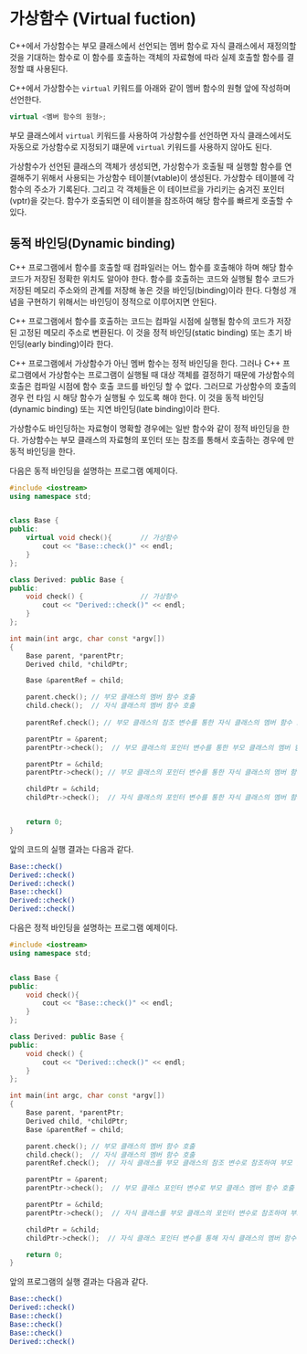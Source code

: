 #  가상함수 (Virtual fuction)

C++에서 가상함수는 부모 클래스에서 선언되는 멤버 함수로 자식 클래스에서 재정의할 것을 기대하는 함수로 이 함수를 호출하는 객체의 자료형에 따라 실제 호출할 함수를 결정할 떄 사용된다. 

C++에서 가상함수는 ```virtual``` 키워드를 아래와 같이 멤버 함수의 원형 앞에 작성하며 선언한다.

```cpp
virtual <멤버 함수의 원형>;
```

부모 클래스에서 ```virtual``` 키워드를 사용하여 가상함수를 선언하면 자식 클래스에서도 자동으로 가상함수로 지정되기 떄문에 ```virtual``` 키워드를 사용하지 않아도 된다.

가상함수가 선언된 클래스의 객체가 생성되면, 가상함수가 호출될 때 실행할 함수를 연결해주기 위해서 사용되는 가상함수 테이블(vtable)이 생성된다. 가상함수 테이블에 각 함수의 주소가 기록된다. 그리고 각 객체들은 이 테이브르을 가리키는 숨겨진 포인터(vptr)을 갖는다. 
함수가 호출되면 이 테이블을 참조하여 해당 함수를 빠르게 호출할 수 있다.

## 동적 바인딩(Dynamic binding)

C++ 프로그램에서 함수를 호출할 때 컴파일러는 어느 함수를 호출해야 하며 해당 함수 코드가 저장된 정확한 위치도 알아야 한다. 함수를 호출하는 코드와 실행될 함수 코드가 저장된 메모리 주소와의 관계를 저장해 놓은 것을 바인딩(binding)이라 한다. 
다형성 개념을 구현하기 위해서는 바인딩이 정적으로 이루어지면 안된다. 

C++ 프로그램에서 함수를 호출하는 코드는 컴파일 시점에 실행될 함수의 코드가 저장된 고정된 메모리 주소로 변환된다. 이 것을 정적 바인딩(static binding) 또는 초기 바인딩(early binding)이라 한다.

C++ 프로그램에서 가상함수가 아닌 멤버 함수는 정적 바인딩을 한다. 
그러나 C++ 프로그램에서 가상함수는 프로그램이 실행될 때 대상 객체를 결정하기 때문에 
가상함수의 호출은 컴파일 시점에 함수 호출 코드를 바인딩 할 수 없다. 
그러므로 가상함수의 호출의 경우 런 타임 시 해당 함수가 실행될 수 있도록 해야 한다.
이 것을 동적 바인딩(dynamic binding) 또는 지연 바인딩(late binding)이라 한다. 

가상함수도 바인딩하는 자료형이 명확할 경우에는 일반 함수와 같이 정적 바인딩을 한다. 
가상함수는 부모 클래스의 자료형의 포인터 또는 참조를 통해서 호출하는 경우에 만 동적 바인딩을 한다.

다음은 동적 바인딩을 설명하는 프로그램 예제이다. 

```cpp
#include <iostream>
using namespace std;


class Base {
public:
	virtual void check(){    	// 가상함수 
		cout << "Base::check()" << endl;
	}
};

class Derived: public Base {	
public:
	void check() {				// 가상함수
		cout << "Derived::check()" << endl;
	}
};

int main(int argc, char const *argv[])
{
	Base parent, *parentPtr;
	Derived child, *childPtr;

	Base &parentRef = child;

	parent.check();	// 부모 클래스의 멤버 함수 호출
	child.check();	// 자식 클래스의 멤버 함수 호출
	
	parentRef.check(); // 부모 클래스의 참조 변수를 통한 자식 클래스의 멤버 함수 호출

	parentPtr = &parent; 
	parentPtr->check();  // 부모 클래스의 포인터 변수를 통한 부모 클래스의 멤버 함수 호출

	parentPtr = &child; 
	parentPtr->check(); // 부모 클래스의 포인터 변수를 통한 자식 클래스의 멤버 함수 호출 

	childPtr = &child;
	childPtr->check();  // 자식 클래스의 포인터 변수를 통한 자식 클래스의 멤버 함수 호출 


	return 0;
}
```

앞의 코드의 실행 결과는 다음과 같다.

```bash
Base::check()
Derived::check()
Derived::check()
Base::check()
Derived::check()
Derived::check()
```

다음은 정적 바인딩을 설명하는 프로그램 예제이다. 

```cpp
#include <iostream>
using namespace std;


class Base {
public:
	void check(){    
		cout << "Base::check()" << endl;
	}
};

class Derived: public Base {
public:
	void check() {
		cout << "Derived::check()" << endl;
	}
};

int main(int argc, char const *argv[])
{
	Base parent, *parentPtr;
	Derived child, *childPtr;
	Base &parentRef = child;

	parent.check();	// 부모 클래스의 멤버 함수 호출 
	child.check();	// 자식 클래스의 멤버 함수 호출
	parentRef.check();	// 자식 클래스를 부모 클래스의 참조 변수로 참조하여 부모 클래스의 멤버 함수 호출

	parentPtr = &parent; 
	parentPtr->check();  // 부모 클래스 포인터 변수로 부모 클래스 멤버 함수 호출 

	parentPtr = &child;
	parentPtr->check();  // 자식 클래스를 부모 클래스의 포인터 변수로 참조하여 부모 클래스의 멤버 함수 호출

	childPtr = &child;
	childPtr->check();  // 자식 클래스 포인터 변수를 통해 자식 클래스의 멤버 함수 호출

	return 0;
}
```

앞의 프로그램의 실행 결과는 다음과 같다.

```bash
Base::check()
Derived::check()
Base::check()
Base::check()
Base::check()
Derived::check()
```




